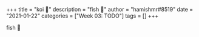 +++
title = "koi 🙂"
description = "fish 🙂"
author = "hamishmr#8519"
date = "2021-01-22"
categories = ["Week 03: TODO"]
tags = []
+++

fish 🙂
